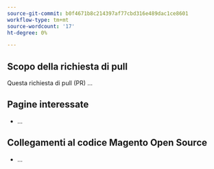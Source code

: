 ```yaml
---
source-git-commit: b0f4671b8c214397af77cbd316e489dac1ce8601
workflow-type: tm+mt
source-wordcount: '17'
ht-degree: 0%

---
```

## Scopo della richiesta di pull

Questa richiesta di pull (PR) ...

## Pagine interessate

<!-- REQUIRED List the affected pages on experienceleague.adobe.com (URLs). Not necessary for large numbers of files. -->

- ...

## Collegamenti al codice Magento Open Source

<!--  OPTIONAL - REMOVE THIS SECTION IF NOT USED. If this pull request references a file in a Magento Open Source or Adobe Commerce codebase repository, add it here. -->

- ...

<!--
If you are fixing a GitHub issue, using the GitHub keyword format (https://help.github.com/en/articles/closing-issues-using-keywords#closing-an-issue-in-a-different-repository) closes the issue when this pull request is merged. Example: `Fixes #1234`.

`master` is the default branch. Merged pull requests to `master` go live on the site automatically. Any requested changes to content on the `master` branch must be related to the released codebase. Any content related to future releases goes in the `develop` branch.

See Contribution guidelines (https://github.com/AdobeDocs/commerce-operations.en/blob/main/contributing.md) for more information.
-->
